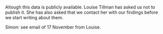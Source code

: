 Altough this data is publicly available. Louise Tillman has asked us not to publish it. She has also asked that we contact her with our findings
before we start writing about them.

Simon: see email of 17 November from Louise. 
